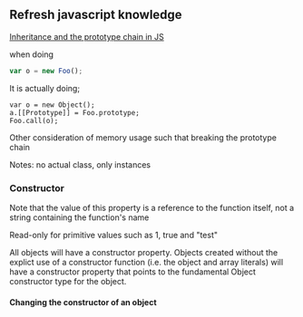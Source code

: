 
## Refresh javascript knowledge
[Inheritance and the prototype chain in JS](https://developer.mozilla.org/en-US/docs/Web/JavaScript/Inheritance_and_the_prototype_chain)

when doing

```javascript
var o = new Foo();
```

It is actually doing;
```
var o = new Object();
a.[[Prototype]] = Foo.prototype;
Foo.call(o);
```
Other consideration of memory usage such that breaking the prototype chain

Notes: no actual class, only instances

### Constructor

Note that the value of this property is a reference to the function itself, not a string containing the function's name

Read-only for primitive values such as 1, true and "test"

All objects will have a constructor property. Objects created without the explict use of a constructor function (i.e. the object and array literals)
will have a constructor property that points to the fundamental Object constructor type for the object.


#### Changing the constructor of an object
